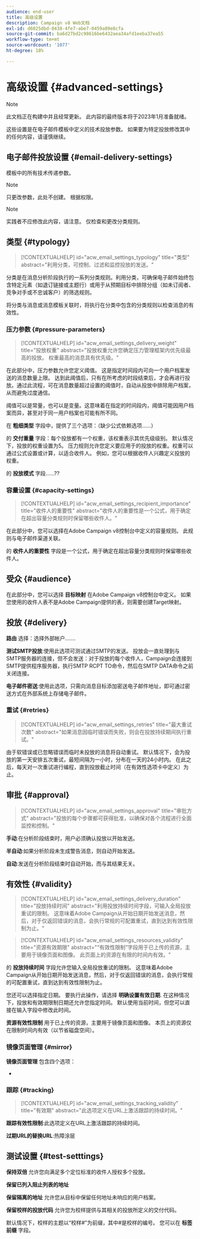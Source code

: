 ```yaml
---
audience: end-user
title: 高级设置
description: Campaign v8 Web文档
exl-id: d6025dbd-0438-4fe7-abe7-0459a89e8cfa
source-git-commit: ba6d27bd2c98616be6432aea34afd1eeba37ea55
workflow-type: tm+mt
source-wordcount: '1077'
ht-degree: 18%

---
```


# 高级设置 {#advanced-settings}

>[!NOTE]
>
>此文档正在构建中并且经常更新。 此内容的最终版本将于2023年1月准备就绪。

这些设置是在电子邮件模板中定义的技术投放参数。 如果要为特定投放修改其中的任何内容，请谨慎继续。

## 电子邮件投放设置 {#email-delivery-settings}

<!--
October 2022 

Note that this page is for now a placeholder to host Contextualhelp blocks

Do not delete these blocks 

Documentation on this part is targeted for december 2022
-->

模板中的所有技术传递参数。

>[!NOTE]
>
> 只更改参数，此处不创建。 根据权限。

>[!NOTE]
>
> 实践者不应修改此内容，请注意。 仅检查和更改分类规则。

## 类型 {#typology}

>[!CONTEXTUALHELP]
>id="acw_email_settings_typology"
>title="类型"
>abstract="利用分类，可控制、过滤和监控投放的发送。"

分类是在消息分析阶段执行的一系列分类规则。利用分类，可确保电子邮件始终包含特定元素（如退订链接或主题行）或用于从预期目标中排除分组（如未订阅者、竞争对手或不忠诚客户）的筛选规则。

将分类与消息或消息模板关联时，将执行在分类中包含的分类规则以检查消息的有效性。

### 压力参数 {#pressure-parameters}

>[!CONTEXTUALHELP]
>id="acw_email_settings_delivery_weight"
>title="投放权重"
>abstract="投放权重允许您确定压力管理框架内优先级最高的投放。 权重最高的消息具有优先级。"

在此部分中，压力参数允许您定义阈值。 这是指定时间段内可向一个用户档案发送的消息数量上限。 达到此阈值后，只有在所考虑的时段结束后，才会再进行投放。通过此流程，可在消息数量超过设置的阈值时，自动从投放中排除用户档案，从而避免过度通信。

阈值可以是常量，也可以是变量。这意味着在指定的时间段内，阈值可能因用户档案而异，甚至对于同一用户档案也可能有所不同。

在 **粗细类型** 字段中，提供了三个选项：（缺少公式依赖选项……）

的 **交付重量** 字段：每个投放都有一个权重，该权重表示其优先级级别。 默认情况下，投放的权重设置为5。 压力规则允许您定义要应用于的投放的权重。权重可以通过公式设置或计算，以适合收件人。 例如，您可以根据收件人兴趣定义投放的权重。

的 **投放模式** 字段……??

### 容量设置 {#capacity-settings}

>[!CONTEXTUALHELP]
>id="acw_email_settings_recipient_importance"
>title="收件人的重要性"
>abstract="收件人的重要性是一个公式，用于确定在超出容量分类规则时保留哪些收件人。"

在此部分中，您可以选择在Adobe Campaign v8控制台中定义的容量规则。 此规则与电子邮件渠道关联。

的 **收件人的重要性** 字段是一个公式，用于确定在超出容量分类规则时保留哪些收件人。

## 受众 {#audience}

在此部分中，您可以选择 **目标映射** 在Adobe Campaign v8控制台中定义。 如果您使用的收件人表不是Adobe Campaign提供的表，则需要创建Target映射。

## 投放 {#delivery}

**路由** 选择：选择外部帐户…….

**测试SMTP投放**:使用此选项可测试通过SMTP的发送。 投放会一直处理到与SMTP服务器的连接，但不会发送：对于投放的每个收件人，Campaign会连接到SMTP提供程序服务器，执行SMTP RCPT TO命令，然后在SMTP DATA命令之前关闭连接。

**电子邮件密送**:使用此选项，只需向消息目标添加密送电子邮件地址，即可通过密送方式在外部系统上存储电子邮件。

### 重试 {#retries}

>[!CONTEXTUALHELP]
>id="acw_email_settings_retries"
>title="最大重试次数"
>abstract="如果消息因临时错误而失败，则会在投放持续期间执行重试。"

由于软错误或已忽略错误而临时未投放的消息将自动重试。 默认情况下，会为投放的第一天安排五次重试，最短间隔为一小时，分布在一天的24小时内。 在此之后，每天对一次重试进行编程，直到投放截止时间（在有效性选项卡中定义）为止。

## 审批 {#approval}

>[!CONTEXTUALHELP]
>id="acw_email_settings_approval"
>title="审批方式"
>abstract="投放的每个步骤都可获得批准，以确保对各个流程进行全面监控和控制。"

**手动**:在分析阶段结束时，用户必须确认投放以开始发送。

**半自动**:如果分析阶段未生成警告消息，则自动开始发送。

**自动**:发送在分析阶段结束时自动开始，而与其结果无关。


## 有效性 {#validity}

>[!CONTEXTUALHELP]
>id="acw_email_settings_delivery_duration"
>title="投放持续时间"
>abstract="利用投放持续时间字段，可输入全局投放重试的限制。 这意味着Adobe Campaign从开始日期开始发送消息，然后，对于仅返回错误的消息，会执行常规的可配置重试，直到达到有效性限制为止。"

>[!CONTEXTUALHELP]
>id="acw_email_settings_resources_validity"
>title="资源有效期限"
>abstract="“有效性限制”字段用于已上传的资源，主要用于镜像页面和图像。 此页面上的资源在有限的时间内有效。"


的 **投放持续时间** 字段允许您输入全局投放重试的限制。 这意味着Adobe Campaign从开始日期开始发送消息，然后，对于仅返回错误的消息，会执行常规的可配置重试，直到达到有效性限制为止。

您还可以选择指定日期。 要执行此操作，请选择 **明确设置有效日期**. 在这种情况下，投放和有效期限制日期还允许您指定时间。 默认使用当前时间，但您可以直接在输入字段中修改此时间。

**资源有效性限制** 用于已上传的资源，主要用于镜像页面和图像。 本页上的资源仅在限制时间内有效（以节省磁盘空间）。

### 镜像页面管理 {#mirror}

**镜像页面管理** 包含四个选项：

* 

### 跟踪 {#tracking}

>[!CONTEXTUALHELP]
>id="acw_email_settings_tracking_validity"
>title="有效期"
>abstract="此选项定义在URL上激活跟踪的持续时间。"

**跟踪有效性限制**:此选项定义在URL上激活跟踪的持续时间。

**过期URL的替换URL**:热障涂层


## 测试设置 {#test-setttings}

**保持双倍** 允许您向满足多个定位标准的收件人授权多个投放。

**保留已列入阻止列表的地址**

**保留隔离的地址** 允许您从目标中保留任何地址未响应的用户档案。

**保留校样的投放代码** 允许您为校样提供与其相关的投放所定义的交付代码。

默认情况下，校样的主题以“校样#”为前缀，其中#是校样的编号。 您可以在 **标签前缀** 字段。